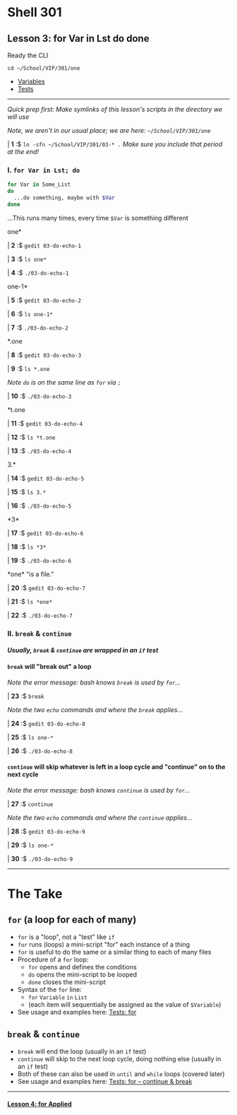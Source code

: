 # Shell 301
## Lesson 3: for Var in Lst do done

Ready the CLI

`cd ~/School/VIP/301/one`

- [Variables](https://github.com/inkVerb/vip/blob/master/Cheat-Sheets/Variables.md)
- [Tests](https://github.com/inkVerb/vip/blob/master/Cheat-Sheets/Tests.md)

___

*Quick prep first: Make symlinks of this lesson's scripts in the directory we will use*

*Note, we aren't in our usual place; we are here: `~/School/VIP/301/one`*

| **1** :$ `ln -sfn ~/School/VIP/301/03-* .` *Make sure you include that period at the end!*

### I. `for Var in Lst; do`

```sh
for Var in Some_List
do
  ...do something, maybe with $Var
done
```

...This runs many times, every time `$Var` is something different

one*

| **2** :$ `gedit 03-do-echo-1`

| **3** :$ `ls one*`

| **4** :$ `./03-do-echo-1`

one-1*

| **5** :$ `gedit 03-do-echo-2`

| **6** :$ `ls one-1*`

| **7** :$ `./03-do-echo-2`

*.one

| **8** :$ `gedit 03-do-echo-3`

| **9** :$ `ls *.one`

*Note `do` is on the same line as `for` via `;`*

| **10** :$ `./03-do-echo-3`

*t.one

| **11** :$ `gedit 03-do-echo-4`

| **12** :$ `ls *t.one`

| **13** :$ `./03-do-echo-4`

3.*

| **14** :$ `gedit 03-do-echo-5`

| **15** :$ `ls 3.*`

| **16** :$ `./03-do-echo-5`

\*3*

| **17** :$ `gedit 03-do-echo-6`

| **18** :$ `ls *3*`

| **19** :$ `./03-do-echo-6`

\*one* "is a file."

| **20** :$ `gedit 03-do-echo-7`

| **21** :$ `ls *one*`

| **22** :$ `./03-do-echo-7`

### II. `break` & `continue`

#### *Usually, `break` & `continue` are wrapped in an `if` test*

#### `break` will "break out" a loop

*Note the error message: bash knows `break` is used by `for`...*

| **23** :$ `break`

*Note the two `echo` commands and where the `break` applies...*

| **24** :$ `gedit 03-do-echo-8`

| **25** :$ `ls one-*`

| **26** :$ `./03-do-echo-8`

#### `continue` will skip whatever is left in a loop cycle and "continue" on to the next cycle

*Note the error message: bash knows `continue` is used by `for`...*

| **27** :$ `continue`

*Note the two `echo` commands and where the `continue` applies...*

| **28** :$ `gedit 03-do-echo-9`

| **29** :$ `ls one-*`

| **30** :$ `./03-do-echo-9`

___

# The Take

## `for` (a loop for each of many)
- `for` is a "loop", not a "test" like `if`
- `for` runs (loops) a mini-script "for" each instance of a thing
- `for` is useful to do the same or a similar thing to each of many files
- Procedure of a `for` loop:
  - `for` opens and defines the conditions
  - `do` opens the mini-script to be looped
  - `done` closes the mini-script
- Syntax of the `for` line:
  - `for` `Variable` `in` `List`
  - (each item will sequentially be assigned as the value of `$Variable`)
- See usage and examples here: [Tests: for](https://github.com/inkVerb/vip/blob/master/Cheat-Sheets/Tests.md#iii-for-variabl-in-lst)

##  `break` & `continue`
- `break` will end the loop (usually in an `if` test)
- `continue` will skip to the next loop cycle, doing nothing else (usually in an `if` test)
- Both of these can also be used in `until` and `while` loops (covered later)
- See usage and examples here: [Tests: for – continue & break](https://github.com/inkVerb/vip/blob/master/Cheat-Sheets/Tests.md#continue--break)

___

#### [Lesson 4: for Applied](https://github.com/inkVerb/vip/blob/master/301-shell/Lesson-04.md)

